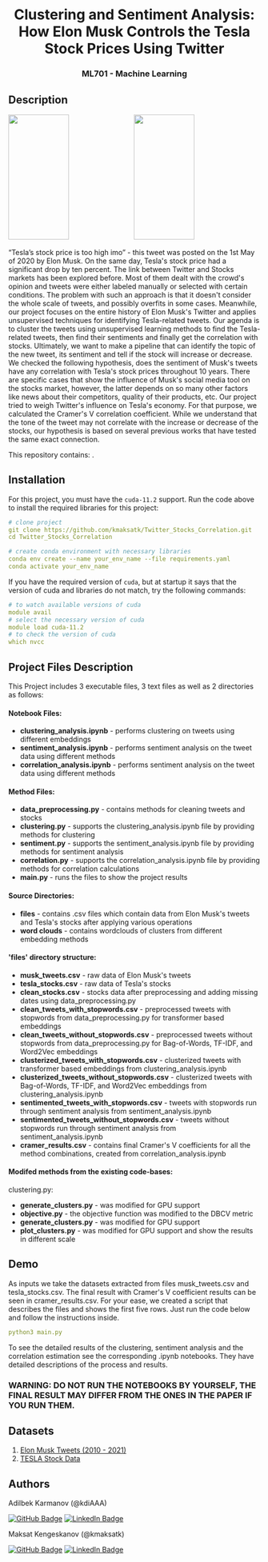 <div align="center">

# Clustering and Sentiment Analysis: How Elon Musk Controls the Tesla Stock Prices Using Twitter
<h3 align="center"> ML701 - Machine Learning </h3>
  
</div>

## Description

<p float="center">
  <img src="https://qph.fs.quoracdn.net/main-qimg-c25657afa1b0c6fd10d2e453ef1e114f", width = 49%, height = 250px>
   <img src="https://cdn.wccftech.com/wp-content/uploads/2020/05/TESLA-STOCK-PRICE-11-51-AM-ET-1-MAY-2020-1480x888.png", width = 49%, height = 250px>
</p>
“Tesla’s stock price is too high imo” - this tweet was posted on the 1st May of 2020 by Elon Musk. On the same day, Tesla's stock price had a significant drop by ten percent. The link between Twitter and Stocks markets has been explored before. Most of them dealt with the crowd's opinion and tweets were either labeled manually or selected with certain conditions. The problem with such an approach is that it doesn't consider the whole scale of tweets, and possibly overfits in some cases. Meanwhile, our project focuses on the entire history of Elon Musk's Twitter and applies unsupervised techniques for identifying Tesla-related tweets. Our agenda is to cluster the tweets using unsupervised learning methods to find the Tesla-related tweets, then find their sentiments and finally get the correlation with stocks. Ultimately, we want to make a pipeline that can identify the topic of the new tweet, its sentiment and tell if the stock will increase or decrease. We checked the following hypothesis, does the sentiment of Musk's tweets have any correlation with Tesla's stock prices throughout 10 years.  There are specific cases that show the influence of Musk's social media tool on the stocks market, however, the latter depends on so many other factors like news about their competitors, quality of their products, etc. Our project tried to weigh Twitter's influence on Tesla's economy. For that purpose, we calculated the Cramer's V correlation coefficient. While we understand that the tone of the tweet may not correlate with the increase or decrease of the stocks, our hypothesis is based on several previous works that have tested the same exact connection.


This repository contains: .

## Installation
For this project, you must have the ```cuda-11.2``` support. Run the code above to install the required libraries for this project:

```yaml
# clone project
git clone https://github.com/kmaksatk/Twitter_Stocks_Correlation.git
cd Twitter_Stocks_Correlation

# create conda environment with necessary libraries
conda env create --name your_env_name --file requirements.yaml
conda activate your_env_name
```
If you have the required version of ```cuda```, but at startup it says that the version of cuda and libraries do not match, try the following commands:
```yaml
# to watch available versions of cuda
module avail
# select the necessary version of cuda
module load cuda-11.2
# to check the version of cuda
which nvcc
```
## Project Files Description

<p>This Project includes 3 executable files, 3 text files as well as 2 directories as follows:</p>
<h4>Notebook Files:</h4>
<ul>
  <li><b>clustering_analysis.ipynb</b> - performs clustering on tweets using different embeddings</li>
  <li><b>sentiment_analysis.ipynb</b> - performs sentiment analysis on the tweet data using different methods</li>
  <li><b>correlation_analysis.ipynb</b> - performs sentiment analysis on the tweet data using different methods</li>
</ul>

<h4>Method Files:</h4>
<ul>
  <li><b>data_preprocessing.py</b> - contains methods for cleaning tweets and stocks</li>
  <li><b>clustering.py</b> - supports the clustering_analysis.ipynb file by providing methods for clustering</li>
  <li><b>sentiment.py</b> - supports the sentiment_analysis.ipynb file by providing methods for sentiment analysis</li>
  <li><b>correlation.py</b> - supports the correlation_analysis.ipynb file by providing methods for correlation calculations</li>
  <li><b>main.py</b> - runs the files to show the project results </li>
</ul>

<h4>Source Directories:</h4>
<ul>
  <li><b>files</b> - contains .сsv files which contain data from Elon Musk's tweets and Tesla's stocks after applying various operations</li>
  <li><b>word clouds</b> - contains wordclouds of clusters from different embedding methods</li>
</ul>

<h4>'files' directory structure:</h4>
<ul>
  <li><b>musk_tweets.csv</b> - raw data of Elon Musk's tweets</li>
  <li><b>tesla_stocks.csv</b> - raw data of Tesla's stocks</li>
  <li><b>clean_stocks.csv</b> - stocks data after preprocessing and adding missing dates using data_preprocessing.py</li>
  <li><b>clean_tweets_with_stopwords.csv</b> - preprocessed tweets with stopwords from data_preprocessing.py for transformer based embeddings</li>
  <li><b>clean_tweets_without_stopwords.csv</b> - preprocessed tweets without stopwords from data_preprocessing.py for Bag-of-Words, TF-IDF, and Word2Vec embeddings</li>
  <li><b>clusterized_tweets_with_stopwords.csv</b> - clusterized tweets with transformer based embeddings from clustering_analysis.ipynb</li>
  <li><b>clusterized_tweets_without_stopwords.csv</b> - clusterized tweets with Bag-of-Words, TF-IDF, and Word2Vec embeddings from clustering_analysis.ipynb</li>
  <li><b>sentimented_tweets_with_stopwords.csv</b> - tweets with stopwords run through sentiment analysis from sentiment_analysis.ipynb</li>
  <li><b>sentimented_tweets_without_stopwords.csv</b> - tweets without stopwords run through sentiment analysis from sentiment_analysis.ipynb</li>
  <li><b>cramer_results.csv</b> - contains final Cramer's V coefficients for all the method combinations, created from correlation_analysis.ipynb</li>
</ul>


<h4>Modifed methods from the existing code-bases:</h4>
clustering.py:
<ul>
  <li><b>generate_clusters.py</b> - was modified for GPU support</li>
  <li><b>objective.py</b> - the objective function was modified to the DBCV metric</li>
  <li><b>generate_clusters.py</b> - was modified for GPU support</li>
  <li><b>plot_clusters.py</b> - was modified for GPU support and show the results in different scale</li>
</ul>
  



## Demo 
As inputs we take the datasets extracted from files musk_tweets.csv and tesla_stocks.csv. The final result with Cramer's V coefficient results can be seen in cramer_results.csv. For your ease, we created a script that describes the files and shows the first five rows. Just run the code below and follow the instructions inside. 

```yaml
python3 main.py
```

To see the detailed results of the clustering, sentiment analysis and the correlation estimation see the corresponding .ipynb notebooks. They have detailed descriptions of the process and results.
### WARNING: DO NOT RUN THE NOTEBOOKS BY YOURSELF, THE FINAL RESULT MAY DIFFER FROM THE ONES IN THE PAPER IF YOU RUN THEM.

## Datasets

1. [Elon Musk Tweets (2010 - 2021)](https://www.kaggle.com/ayhmrba/elon-musk-tweets-2010-2021?select=2021.csv)
2. [TESLA Stock Data](https://www.kaggle.com/varpit94/tesla-stock-data-updated-till-28jun2021?select=TSLA.csv)

## Authors

Adilbek Karmanov (@kdiAAA) 

[![GitHub Badge](https://img.shields.io/badge/GitHub-100000?style=for-the-badge&logo=github&logoColor=white)](https://github.com/kdiAAA)
[![LinkedIn Badge](https://img.shields.io/badge/LinkedIn-0077B5?style=for-the-badge&logo=linkedin&logoColor=white)](https://www.linkedin.com/in/adilbek-karmanov/)

Maksat Kengeskanov (@kmaksatk)

[![GitHub Badge](https://img.shields.io/badge/GitHub-100000?style=for-the-badge&logo=github&logoColor=white)](https://github.com/kmaksatk)
[![LinkedIn Badge](https://img.shields.io/badge/LinkedIn-0077B5?style=for-the-badge&logo=linkedin&logoColor=white)](https://www.linkedin.com/in/maksat-kengeskanov/)
